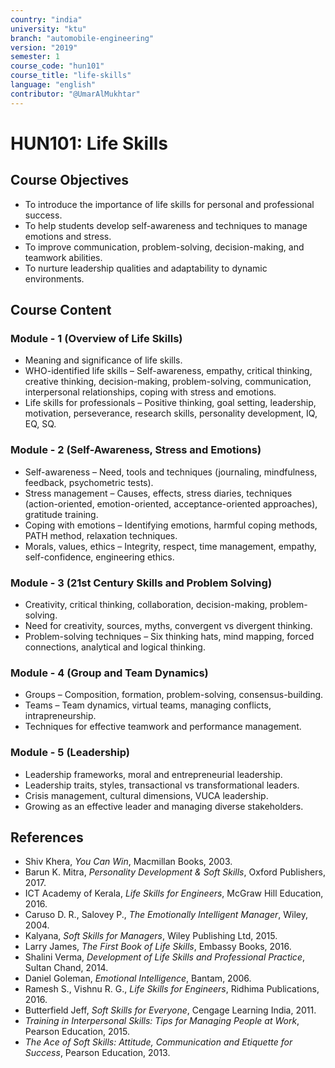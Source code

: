 ```yaml
---
country: "india"
university: "ktu"
branch: "automobile-engineering"
version: "2019"
semester: 1
course_code: "hun101"
course_title: "life-skills"
language: "english"
contributor: "@UmarAlMukhtar"
---
```


# HUN101: Life Skills

## Course Objectives

* To introduce the importance of life skills for personal and professional success.
* To help students develop self-awareness and techniques to manage emotions and stress.
* To improve communication, problem-solving, decision-making, and teamwork abilities.
* To nurture leadership qualities and adaptability to dynamic environments.

## Course Content

### Module - 1 (Overview of Life Skills)

* Meaning and significance of life skills.  
* WHO-identified life skills – Self-awareness, empathy, critical thinking, creative thinking, decision-making, problem-solving, communication, interpersonal relationships, coping with stress and emotions.  
* Life skills for professionals – Positive thinking, goal setting, leadership, motivation, perseverance, research skills, personality development, IQ, EQ, SQ.

### Module - 2 (Self-Awareness, Stress and Emotions)

* Self-awareness – Need, tools and techniques (journaling, mindfulness, feedback, psychometric tests).  
* Stress management – Causes, effects, stress diaries, techniques (action-oriented, emotion-oriented, acceptance-oriented approaches), gratitude training.  
* Coping with emotions – Identifying emotions, harmful coping methods, PATH method, relaxation techniques.  
* Morals, values, ethics – Integrity, respect, time management, empathy, self-confidence, engineering ethics.

### Module - 3 (21st Century Skills and Problem Solving)

* Creativity, critical thinking, collaboration, decision-making, problem-solving.  
* Need for creativity, sources, myths, convergent vs divergent thinking.  
* Problem-solving techniques – Six thinking hats, mind mapping, forced connections, analytical and logical thinking.

### Module - 4 (Group and Team Dynamics)

* Groups – Composition, formation, problem-solving, consensus-building.  
* Teams – Team dynamics, virtual teams, managing conflicts, intrapreneurship.  
* Techniques for effective teamwork and performance management.

### Module - 5 (Leadership)

* Leadership frameworks, moral and entrepreneurial leadership.  
* Leadership traits, styles, transactional vs transformational leaders.  
* Crisis management, cultural dimensions, VUCA leadership.  
* Growing as an effective leader and managing diverse stakeholders.

## References

* Shiv Khera, *You Can Win*, Macmillan Books, 2003.  
* Barun K. Mitra, *Personality Development & Soft Skills*, Oxford Publishers, 2017.  
* ICT Academy of Kerala, *Life Skills for Engineers*, McGraw Hill Education, 2016.  
* Caruso D. R., Salovey P., *The Emotionally Intelligent Manager*, Wiley, 2004.  
* Kalyana, *Soft Skills for Managers*, Wiley Publishing Ltd, 2015.  
* Larry James, *The First Book of Life Skills*, Embassy Books, 2016.  
* Shalini Verma, *Development of Life Skills and Professional Practice*, Sultan Chand, 2014.  
* Daniel Goleman, *Emotional Intelligence*, Bantam, 2006.  
* Ramesh S., Vishnu R. G., *Life Skills for Engineers*, Ridhima Publications, 2016.  
* Butterfield Jeff, *Soft Skills for Everyone*, Cengage Learning India, 2011.  
* *Training in Interpersonal Skills: Tips for Managing People at Work*, Pearson Education, 2015.  
* *The Ace of Soft Skills: Attitude, Communication and Etiquette for Success*, Pearson Education, 2013.  
